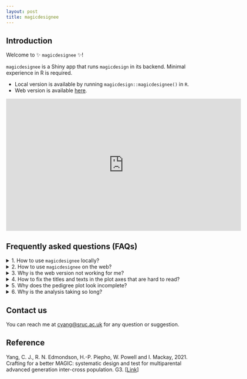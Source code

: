 ```yaml
---
layout: post
title: magicdesignee
---
```


## Introduction
Welcome to :sparkles: `magicdesignee` :sparkles:!

`magicdesignee` is a Shiny app that runs `magicdesign` in its backend. Minimal experience in R is required.

* Local version is available by running `magicdesign::magicdesignee()` in `R`.
* Web version is available [here](https://magicdesign.shinyapps.io/magicdesignee/).

<iframe width="640" height="360"
src="https://www.youtube-nocookie.com/embed/94JgxeRFSxc"
title="MAGIC population design"
frameborder="0"
allow="accelerometer; autoplay; clipboard-write; encrypted-media; gyroscope; picture-in-picture"
allowfullscreen></iframe>

## Frequently asked questions (FAQs)
<details>
  <summary>1. How to use <code>magicdesignee</code> locally?</summary>
  <p>You will need to first install <code>magicdesign</code> from <a href="https://cjyang-work/github/magicdesign">here</a>, and then run <code>magicdesign::magicdesignee()</code> in <code>R</code>. The Shiny app should appear in your default browser.</p>
  <br>
</details>

<details>
  <summary>2. How to use <code>magicdesignee</code> on the web?</summary>
  <p>You can access <code>magicdesignee</code> <a href="https://magicdesign.shinyapps.io/magicdesignee">here</a>.</p>
  <br>
</details>

<details>
  <summary>3. Why is the web version not working for me?</summary>
  <p>There are several possibilities: the design is too much for the Shiny app server, the Shiny app has run out of its 25 hours of free monthly allowance, or the Shiny app has encountered a bug. It can be hard to identify the issue, so please <a href="mailto:cyang@sruc.ac.uk">report</a> it to me along with its error messages.</p>
  <br>
</details>

<details>
  <summary>4. How to fix the titles and texts in the plot axes that are hard to read?</summary>
  <p>You can either reduce the width of the browser window or download the plot using the button provided on top of the plot. The downloaded plot should have clearer font sizes.</p>
  <br>
</details>

<details>
  <summary>5. Why does the pedigree plot look incomplete?</summary>
  <p>The replicates from the last crossing generation are not displayed. It is just a mean to minimize clutter and hopefully easier to see the pedigree.</p>
  <br>
</details>

<details>
  <summary>6. Why is the analysis taking so long?</summary>
  <p>The computation time depends on the designs and number of simulations. It can be slow with many crosses and large populations, for example, more than 1,000 total crosses/individuals. It is recommended to start with small number of simulations (like 10) if you are going to use a design with large number of crosses and individuals. If everything looks fine, then just let the Shiny app takes its time if you want to use a higher number of simulations. Please consider using the local version because the web version is slow and can be unstable depending on your network connection.</p>
  <br>
</details>

## Contact us
You can reach me at [cyang@sruc.ac.uk](mailto:cyang@sruc.ac.uk) for any question or suggestion.

## Reference
Yang, C. J., R. N. Edmondson, H.-P. Piepho, W. Powell and I. Mackay, 2021. Crafting for a better MAGIC: systematic design and test for multiparental advanced generation inter-cross population. G3. [[Link](https://doi.org/10.1093/g3journal/jkab295)]
